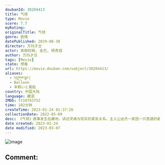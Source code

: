 ```yaml
---
doubanId: 30204413
title: 气球
type: Movie
score: 7.7
myRating: 
originalTitle: 气球
genre: 剧情
datePublished: 2019-08-30
director: 万玛才旦
actor: 索朗旺姆, 金巴, 杨秀措
author: 万玛才旦
tags: [Movie]
state: 想看
url: https://movie.douban.com/subject/30204413/
aliases:
  - དབུགས་ལྒང་།
  - Balloon
  - 羊飼いと風船
country: 中国大陆
language: 藏语
IMDb: tt10703752
time: 102分钟
createTime: 2023-01-24 01:37:26
collectionDate: 2022-05-09
desc: 《气球》故事发生在藏地，讲述灵魂与现实的紧张关系。主人公达杰一家因一只普通的避孕套卷入了一系列尴尬而又难以抉择的事件当中，他们原本宁静的日常生活被彻底打破，生老病死如日月流转，当灵魂遭遇现实的挑战，...
date created: 2023-01-24
date modified: 2023-03-07
---
```


![image](p2623499790.jpg)

Comment:
---
